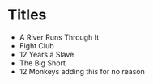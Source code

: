 # Titles
- A River Runs Through It
- Fight Club
- 12 Years a Slave
- The Big Short
- 12 Monkeys
adding this for no reason
